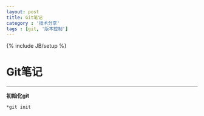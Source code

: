 ```yaml
---
layout: post
title: Git笔记
category : '技术分享'
tags : [git, '版本控制']
---
```

{% include JB/setup %}
# Git笔记
---
**初始化git** 
```
*git init
```

